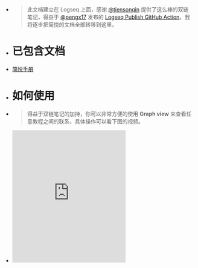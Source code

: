 - > 此文档建立在 Logseq 上面，感谢 [@tiensonqin](https://twitter.com/tiensonqin) 提供了这么棒的双链笔记，得益于 [@pengx17](https://twitter.com/pengx17) 发布的 [Logseq Publish GitHub Action](https://pengx17.github.io/knowledge-garden/#/page/logseq%20publish%20github%20action)，我将逐步把简悦的文档全部转移到这里。
- # 已包含文档
- [简悦手册](https://www.yuque.com/kenshin/simpread)
- # 如何使用
- > 得益于双链笔记的加持，你可以非常方便的使用 **Graph view** 来查看任意教程之间的联系，具体操作可以看下图的视频。
- <iframe src="https://cdn.jsdelivr.net/gh/23784148/upload-images@main/simpered/kb/2022-01-27_16-16-46.mp4" height="350" 
  scrolling="no" border="0" frameborder="no" framespacing="0" allowfullscreen="true"> </iframe>